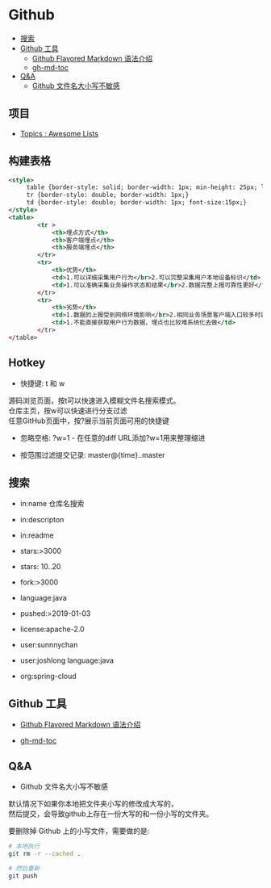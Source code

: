 # Github

   * [搜索](#搜索)
   * [Github 工具](#github-工具)
      * [Github Flavored Markdown 语法介绍](#github-flavored-markdown-语法介绍)
      * [gh-md-toc](#gh-md-toc)
   * [Q&amp;A](#qa)
      * [Github 文件名大小写不敏感](#github-文件名大小写不敏感)

## 项目

* [Topics : Awesome Lists](https://github.com/topics/awesome)  

## 构建表格

```xml
<style>
     table {border-style: solid; border-width: 1px; min-height: 25px; line-height: 25px;}   
     tr {border-style: double; border-width: 1px;}
     td {border-style: double; border-width: 1px; font-size:15px;}
</style>
<table>
        <tr >
            <th>埋点方式</th>
            <th>客户端埋点</th>
            <th>服务端埋点</th>
        </tr>
        <tr>
            <th>优势</th>
            <td>1.可以详细采集用户行为</br>2.可以完整采集用户本地设备标识</td>
            <td>1.可以准确采集业务操作状态和结果</br>2.数据完整上报可靠性更好</td>
        </tr>
        <tr>
            <th>劣势</th>
            <td>1.数据的上报受到网络环境影响</br>2.相同业务场景客户端入口较多时容易产生埋点遗漏</td>
            <td>1.不能直接获取用户行为数据，埋点也比较难系统化去做</td>
        </tr>
</table>
```

## Hotkey
  
* 快捷键: t 和 w  
  
源码浏览页面，按t可以快速进入模糊文件名搜索模式。  
仓库主页，按w可以快速进行分支过滤  
任意GitHub页面中，按?展示当前页面可用的快捷键  
  
* 忽略空格: ?w=1  - 在任意的diff URL添加?w=1用来整理缩进  
  
* 按范围过滤提交记录: master@{time}..master  
  
## 搜索  

* in:name 仓库名搜索  
* in:descripton  
* in:readme  

* stars:>3000  
* stars: 10..20  
* fork:>3000  

* language:java  

* pushed:>2019-01-03  
* license:apache-2.0  

* user:sunnnychan  
* user:joshlong language:java  
* org:spring-cloud  

## Github 工具  

* [Github Flavored Markdown 语法介绍 ](https://github.com/guodongxiaren/README)  

* [gh-md-toc](https://github.com/ekalinin/github-markdown-toc)  
  
## Q&A  

* Github 文件名大小写不敏感  

默认情况下如果你本地把文件夹小写的修改成大写的，  
然后提交，会导致github上存在一份大写的和一份小写的文件夹。  

要删除掉 Github 上的小写文件，需要做的是:  
```bash
# 本地执行 
git rm -r --cached . 

# 然后重新 
git push
```
